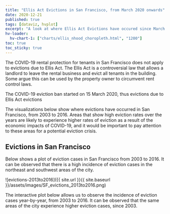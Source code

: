 ```yaml
---
title: "Ellis Act Evictions in San Francisco, from March 2020 onwards"
date: 2020-12-21
published: true
tags: [dataviz, hvplot]
excerpt: "A look at where Ellis Act Evictions have occured since March 2020"
hv-loader:
  hv-chart-1: ["charts/ellis_nhood_choropleth.html", "1200"] 
toc: true
toc_sticky: true
---
```


The COVID-19 rental protection for tenants in San Francisco does not apply to evictions due to Ellis Act. The Ellis Act is a controversial law that allows a landlord to leave the rental business and evict all tenants in the building. Some argue this can be used by the property owner to circumvent rent control laws. 

The COVID-19 eviction ban started on 15 March 2020, thus evictions due to Ellis Act evictions 

The visualizations below show where evictions have occurred in San Francisco, from 2003 to 2016. Areas that show high eviction rates over the years are likely to experience higher rates of eviction as a result of the economic impacts of COVID-19, and it would be important to pay attention to these areas for a potential eviction crisis. 


## Evictions in San Francisco 

Below shows a plot of eviction cases in San Francisco from 2003 to 2016. It can be observed that there is a high incidence of eviction cases in the northeast and southwest areas of the city. 

![evictions-2013to2016]({{ site.url }}{{ site.baseurl }}/assets/images/SF_evictions_2013to2016.png)


The interactive plot below allows us to observe the incidence of eviction cases year-by-year, from 2003 to 2016. It can be observed that the same areas of the city experience higher eviction cases, since 2003. 

<div id="hv-chart-1"></div>

